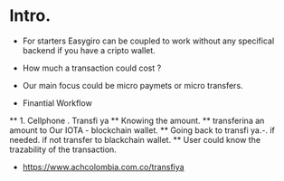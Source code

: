 
# Intro. 

* For starters Easygiro can be coupled to work without any specifical backend if you have a cripto wallet. 

* How much a transaction could cost ? 

* Our main focus could be micro paymets or micro transfers. 

* Finantial Workflow

** 1. Cellphone . Transfi ya 
** Knowing the amount. 
** transferina an amount to Our IOTA - blockchain wallet. 
** Going back to transfi ya.-. if needed. if not transfer to blackchain wallet.
** User could know the trazability of the transaction. 



* https://www.achcolombia.com.co/transfiya
